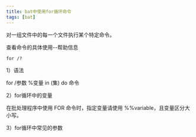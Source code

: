 ```yaml
---
title: bat中使用for循环命令
tags: [bat]
---
```


对一组文件中的每一个文件执行某个特定命令。

查看命令的具体使用--帮助信息

```
for /?
```

1）语法

for /参数 %变量 in (集) do 命令

2）for循环中的变量

在批处理程序中使用 FOR 命令时，指定变量请使用 %%variable，且变量区分大小写。

3）for循环中常见的参数
